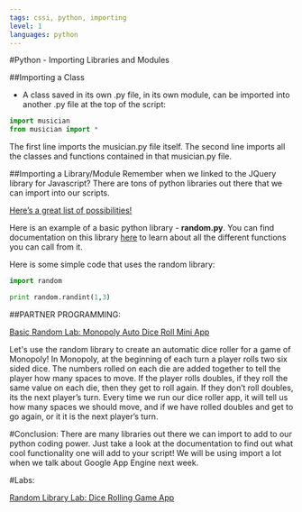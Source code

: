 ```yaml
---
tags: cssi, python, importing
level: 1
languages: python
---
```


#Python - Importing Libraries and Modules

##Importing a Class
+ A class saved in its own .py file, in its own module, can be imported into another .py file at the top of the script:

```python
import musician
from musician import *
```
The first line imports the musician.py file itself. The second line imports all the classes and functions contained in that musician.py file.



##Importing a Library/Module
 Remember when we linked to the JQuery library for Javascript? There are tons of python libraries out there that we can import into our scripts.

 <a href="http://pythontips.com/2013/07/30/20-python-libraries-you-cant-live-without/">Here’s a great list of possibilities! </a>


Here is an example of a basic python library - **random.py**. You can find documentation on this library <a href="https://docs.python.org/2/library/random.html">here</a> to learn about all the different functions you can call from it.

Here is some simple code that uses the random library:
```python
import random

print random.randint(1,3)

```

##PARTNER PROGRAMMING:

<a href="https://github.com/learn-co-curriculum/cssi-5.2-monopoly-dice-mini-app">Basic Random Lab: Monopoly Auto Dice Roll Mini App</a>

Let's use the random library to create an automatic dice roller for a game of Monopoly!
In Monopoly, at the beginning of each turn a player rolls two six sided dice. The numbers rolled on each die are added together to tell the player how many spaces to move. If the player rolls doubles, if they roll the same value on each die, then they get to roll again. If they don’t roll doubles, its the next player’s turn.
 Every time we run our dice roller app, it will tell us how many spaces we should move, and if we have rolled doubles and get to go again, or it it is the next player’s turn.

#Conclusion:
There are many libraries out there we can import to add to our python coding power. Just take a look at the documentation to find out what cool functionality one will add to your script! We will be using import a lot when we talk about Google App Engine next week.

#Labs:

<a href="https://github.com/learn-co-curriculum/cssi-5.4-python-dice-roll">Random Library Lab: Dice Rolling Game App</a>

